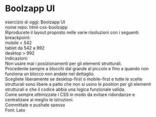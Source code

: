 Boolzapp UI
===
esercizio di oggi: Boolzapp UI  
nome repo: html-css-boolzapp  
Riproducete il layout proposto nelle varie risoluzioni con i seguenti breackpoint:  
mobile < 542  
tablet da 542 a 992  
desktop > 992  
Indicazioni:  
Non usare mai i posizionamenti per gli elementi strutturali.  
Procedente sempre a blocchi dal grande al piccolo e fino a quando non funziona un blocco non andate nel dettaglio.  
Scegliete liberamente se desktop-first o mobile-first e tutte le scelte strutturali sono libere a patto che non si usino le position per gli elementi strutturali e che il codice abbia una logica funzionale valida.  
Come sempre ottimizzate i CSS in modo da evitare ridondanze e centralizare al meglio le istruzioni.  
Committate e  pushate spesso  
Font: Lato